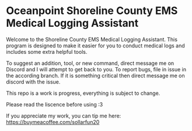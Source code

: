 # Oceanpoint Shoreline County EMS Medical Logging Assistant

Welcome to the Shoreline County EMS Medical Logging Assistant. This program is designed to make it easier for you to conduct medical logs and includes some extra helpful tools.

To suggest an addition, tool, or new command, direct message me on Discord and I will attempt to get back to you.
To report bugs, file in issue in the according branch. If it is something critical then direct message me on discord with the issue.

This repo is a work is progress, everything is subject to change.


Please read the liscence before using :3

If you appreciate my work, you can tip me here: https://buymeacoffee.com/sollarfun20